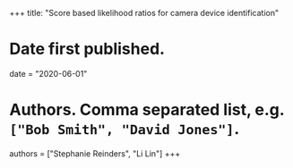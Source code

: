 +++
title: "Score based likelihood ratios for camera device identification"
# Date first published.
date = "2020-06-01"

# Authors. Comma separated list, e.g. `["Bob Smith", "David Jones"]`.
authors = ["Stephanie Reinders", "Li Lin"]
+++

